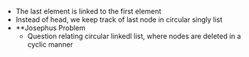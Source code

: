 - The last element is linked to the first element
- Instead of head, we keep track of last node in circular singly list
- **Josephus Problem
	- Question relating circular linkedl list, where nodes are deleted in a cyclic manner